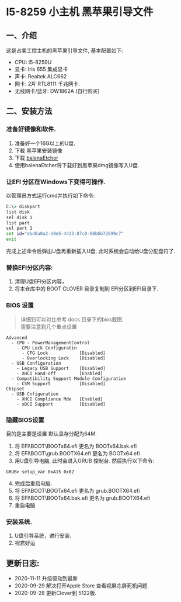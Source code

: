 # I5-8259 小主机 黑苹果引导文件

## 一、介绍

这是占美工控主机的黑苹果引导文件, 基本配置如下:

 - CPU: I5-8259U
 - 显卡: Iris 655 集成显卡
 - 声卡: Realtek ALC662
 - 网卡: 2片 RTL8111 千兆网卡.
 - 无线网卡/蓝牙: DW1862A (自行购买)

## 二、安装方法

### 准备好镜像和软件.

1. 准备好一个16G以上的U盘.
2. 下载 黑苹果安装镜像
3. 下载 [balenaEtcher](https://www.balena.io/etcher/)
4. 使用balenaEtcher将下载好到黑苹果dmg镜像写入U盘.

### 让EFI 分区在Windows下变得可操作.

以管理员方式运行cmd并执行如下命令:
```bat
C:\> diskpart
list disk
sel disk 1
list part
sel part 1
set id="ebd0a0a2-b9e5-4433-87c0-68b6b72699c7"
exit
```
完成上述命令后弹出U盘再重新插入U盘, 此时系统会自动给U盘分配盘符了.

### 替换EFI分区内容:

1. 清理U盘EFI分区内容，
2. 将本仓库中的 BOOT CLOVER 目录复制到 EFI分区到EFI目录下.

### BIOS 设置
> 详细到可以对比参考 docs 目录下的bios截图.<br>
> 需要注意到几个重点设置

```
Advanced
  - CPU - PowerManagementControl
    - CPU Lock Configuratin
      - CFG Lock            [Disabled]
      - Overlocking Lock    [Disabled]
  - USB Configuration
    - Legacy USB Support    [Disabled]
    - XHCI Hand-off         [Enabled]
  - Compatibility Support Module Configuration
    - CSM Support           [Disabled]
Chipset
  - USB Cnfiguration
    - XHCI Compliance Mde   [Enabled]
    - xDCI Support          [Disabled]
```


### 隐藏BIOS设置
目的是主要是设置 默认显存分配为64M.

1. 将 EFI\BOOT\BOOTx64.efi 更名为 BOOTx64.bak.efi
2. 将 EFI\BOOT\grub.BOOTX64.efi 更名为 BOOTx64.efi
3. 用U盘引导电脑, 此时会进入GRUB 控制台. 然后执行以下命令:

```shell
GRUB> setup_var 0xA15 0x02
```

4. 完成后重启电脑.
5. 将 EFI\BOOT\BOOTx64.efi 更名为 grub.BOOTX64.efi
6. 将 EFI\BOOT\BOOTx64.bak.efi 更名为 grub.BOOTX64.efi
7. 重启电脑


### 安装系统.

1. U盘引导系统，进行安装.
2. 祝君好运


### 


 ## 更新日志:

 - 2020-11-11 升级驱动到最新
 - 2020-09-29 解决打开Apple Store 查看视屏冻屏死机问题.
 - 2020-09-28 更新Clover到 5122版.
